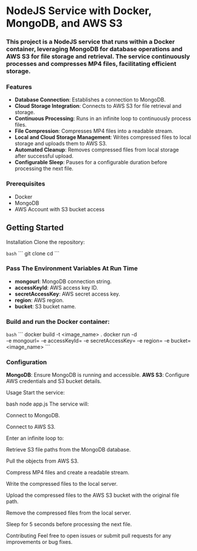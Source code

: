 # NodeJS Service with Docker, MongoDB, and AWS S3
### This project is a NodeJS service that runs within a Docker container, leveraging MongoDB for database operations and AWS S3 for file storage and retrieval. The service continuously processes and compresses MP4 files, facilitating efficient storage.

### Features
- **Database Connection**: Establishes a connection to MongoDB.
- **Cloud Storage Integration**: Connects to AWS S3 for file retrieval and storage.
- **Continuous Processing**: Runs in an infinite loop to continuously process files.
- **File Compression**: Compresses MP4 files into a readable stream.
- **Local and Cloud Storage Management**: Writes compressed files to local storage and uploads them to AWS S3.
- **Automated Cleanup**: Removes compressed files from local storage after successful upload.
- **Configurable Sleep**: Pauses for a configurable duration before processing the next file.

### Prerequisites
- Docker
- MongoDB
- AWS Account with S3 bucket access

## Getting Started
Installation
Clone the repository:

`bash`
\`\`\`
git clone <repository-url>
cd <repository-directory>
\`\`\`

### Pass The Environment Variables At Run Time
- **mongourl**: MongoDB connection string.
- **accessKeyId**: AWS access key ID.
- **secretAccessKey**: AWS secret access key.
- **region**: AWS region.
- **bucket**: S3 bucket name.

### Build and run the Docker container:

`bash`
\`\`\`
docker build -t <image_name> .
docker run -d \
-e mongourl=<mongourl>
-e accessKeyId=<accessKeyId>
-e secretAccessKey=<secretAccessKey>
-e region=<region>
-e bucket=<bucket>
<image_name>
\`\`\`

### Configuration
**MongoDB**: Ensure MongoDB is running and accessible.
**AWS S3**: Configure AWS credentials and S3 bucket details.


Usage
Start the service:

bash
node app.js
The service will:

Connect to MongoDB.

Connect to AWS S3.

Enter an infinite loop to:

Retrieve S3 file paths from the MongoDB database.

Pull the objects from AWS S3.

Compress MP4 files and create a readable stream.

Write the compressed files to the local server.

Upload the compressed files to the AWS S3 bucket with the original file path.

Remove the compressed files from the local server.

Sleep for 5 seconds before processing the next file.

Contributing
Feel free to open issues or submit pull requests for any improvements or bug fixes.